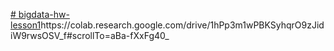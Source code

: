 [# bigdata-hw-lesson1](https://colab.research.google.com/drive/1hPp3m1wPBKSyhqrO9zJidiW9rwsOSV_f#scrollTo=aBa-fXxFg40_)https://colab.research.google.com/drive/1hPp3m1wPBKSyhqrO9zJidiW9rwsOSV_f#scrollTo=aBa-fXxFg40_
